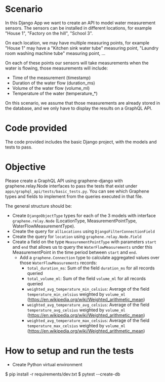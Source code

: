 # Scenario

In this Django App we want to create an API to model water measurement sensors. The sensors can be installed in different locations, for example "House 1", "Factory on the hill", "School 3".

On each location, we may have multiple measuring points, for example "House 1" may have a "Kitchen sink water tube" measuring point, "Laundry room washing machine tube" measuring point, ...

On each of these points our sensors will take measurements when the water is flowing, those measurements will include:

- Time of the measurement (timestamp)
- Duration of the water flow (duration_ms)
- Volume of the water flow (volume_ml)
- Temperature of the water (temperature_*)

On this scenario, we assume that those measurements are already stored in the database, and we only have to display the results on a GraphQL API.


# Code provided

The code provided includes the basic Django project, with the models and tests to pass.


# Objective

Please create a GraphQL API using graphene-django with graphene.relay.Node interfaces to pass the tests that exist under `apps/graphql_api/tests/basic_tests.py`. You can see which Graphene types and fields to implement from the queries executed in that file.

The general structure should be:
- Create `DjangoObjectType` types for each of the 3 models with interface `graphene.relay.Node` (LocationType, MeasurementPointType, WaterFlowMeasurementType).
- Create the query for `allLocations` using `DjangoFilterConnectionField`
- Create the query for `location` using `graphene.relay.Node.Field`
- Create a field on the type `MeasurementPointType` with parameters `start` and `end` that allows us to query the `WaterFlowMeasurements` under this MeasurementPoint in the time period between `start` and `end`.
  - Add a `graphene.Connection` type to calculate aggregated values over those  `WaterFlowMeasurements` records:
    - `total_duration_ms`: Sum of the field `duration_ms` for all records queried
    - `total_volume_ml`: Sum of the field `volume_ml` for all records queried
    - `weighted_avg_temperature_min_celsius`: Average of the field `temperature_min_celsius` weighted by `volume_ml` (https://en.wikipedia.org/wiki/Weighted_arithmetic_mean)
    - `weighted_avg_temperature_avg_celsius`: Average of the field `temperature_avg_celsius` weighted by `volume_ml` (https://en.wikipedia.org/wiki/Weighted_arithmetic_mean)
    - `weighted_avg_temperature_max_celsius`: Average of the field `temperature_max_celsius` weighted by `volume_ml` (https://en.wikipedia.org/wiki/Weighted_arithmetic_mean)


# How to setup and run the tests

- Create Python virtual environment

$ pip install -r requirements/dev.txt
$ pytest --create-db
